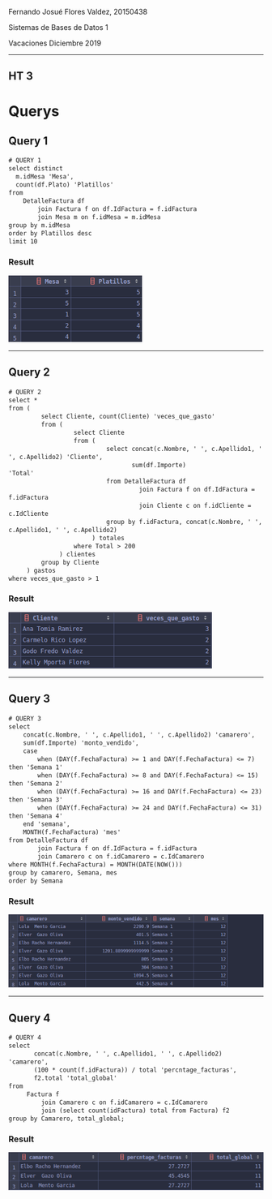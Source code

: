 Fernando Josué Flores Valdez, 20150438

Sistemas de Bases de Datos 1

Vacaciones Diciembre 2019

------

## HT 3

# Querys

## Query 1

```mysql
# QUERY 1
select distinct
  m.idMesa 'Mesa',
  count(df.Plato) 'Platillos'
from
    DetalleFactura df
        join Factura f on df.IdFactura = f.idFactura
        join Mesa m on f.idMesa = m.idMesa
group by m.idMesa
order by Platillos desc
limit 10
```

### Result

![](./ht3_query1.png)

------

## Query 2

```mysql
# QUERY 2
select *
from (
         select Cliente, count(Cliente) 'veces_que_gasto'
         from (
                  select Cliente
                  from (
                           select concat(c.Nombre, ' ', c.Apellido1, ' ', c.Apellido2) 'Cliente',
                                  sum(df.Importe)                                      'Total'
                           from DetalleFactura df
                                    join Factura f on df.IdFactura = f.idFactura
                                    join Cliente c on f.idCliente = c.IdCliente
                           group by f.idFactura, concat(c.Nombre, ' ', c.Apellido1, ' ', c.Apellido2)
                       ) totales
                  where Total > 200
              ) clientes
         group by Cliente
     ) gastos
where veces_que_gasto > 1
```

### Result

![](./ht3_query2.png)

------

## Query 3

```mysql
# QUERY 3
select
    concat(c.Nombre, ' ', c.Apellido1, ' ', c.Apellido2) 'camarero',
    sum(df.Importe) 'monto_vendido',
    case
        when (DAY(f.FechaFactura) >= 1 and DAY(f.FechaFactura) <= 7) then 'Semana 1'
        when (DAY(f.FechaFactura) >= 8 and DAY(f.FechaFactura) <= 15) then 'Semana 2'
        when (DAY(f.FechaFactura) >= 16 and DAY(f.FechaFactura) <= 23) then 'Semana 3'
        when (DAY(f.FechaFactura) >= 24 and DAY(f.FechaFactura) <= 31) then 'Semana 4'
    end 'semana',
    MONTH(f.FechaFactura) 'mes'
from DetalleFactura df
        join Factura f on df.IdFactura = f.idFactura
        join Camarero c on f.idCamarero = c.IdCamarero
where MONTH(f.FechaFactura) = MONTH(DATE(NOW()))
group by camarero, Semana, mes
order by Semana
```

### Result

![](./ht3_query3.png)

------

## Query 4

```mysql
# QUERY 4
select
       concat(c.Nombre, ' ', c.Apellido1, ' ', c.Apellido2) 'camarero',
       (100 * count(f.idFactura)) / total 'percntage_facturas',
       f2.total 'total_global'
from
     Factura f
         join Camarero c on f.idCamarero = c.IdCamarero
		 join (select count(idFactura) total from Factura) f2
group by Camarero, total_global;
```

### Result

![](./ht3_query44.png)